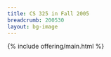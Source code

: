 ```yaml
---
title: CS 325 in Fall 2005
breadcrumb: 200530
layout: bg-image
---
```

{% include offering/main.html %}
